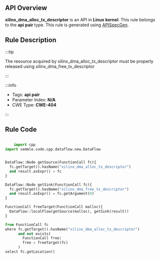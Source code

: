 ---
---


## API Overview
**xilinx_dma_alloc_tx_descriptor** is an API in **Linux kernel**. This rule belongs to the **api pair** type. This rule is generated using [APISpecGen](../../tools/APISpecGen).
## Rule Description

:::tip

The resource acquired by xilinx_dma_alloc_tx_descriptor must be properly released using xilinx_dma_free_tx_descriptor

:::

:::info

- Tags: **api pair**
- Parameter Index: **N/A**
- CWE Type: **CWE-404**

:::

## Rule Code
```python

    import cpp
import semmle.code.cpp.dataflow.new.DataFlow


DataFlow::Node getSource(FunctionCall fc){
  fc.getTarget().hasName("xilinx_dma_alloc_tx_descriptor")
  and result.asExpr() = fc
}

DataFlow::Node getSink(FunctionCall fc){
  fc.getTarget().hasName("xilinx_dma_free_tx_descriptor")
  and result.asExpr() = fc.getArgument(0)
}

FunctionCall freeTarget(FunctionCall malloc){
  DataFlow::localFlow(getSource(malloc), getSink(result))
}

from FunctionCall fc
where fc.getTarget().hasName("xilinx_dma_alloc_tx_descriptor")
      and not exists(
        FunctionCall free| 
        free = freeTarget(fc)
      )
select fc.getLocation()

    
```